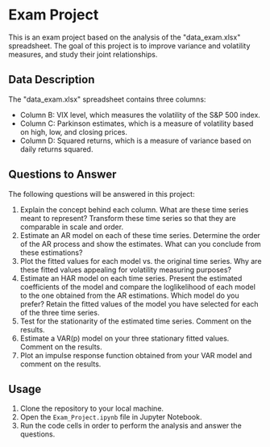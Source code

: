 # Exam Project 

This is an exam project based on the analysis of the "data_exam.xlsx" spreadsheet. The goal of this project is to improve variance and volatility measures, and study their joint relationships.

## Data Description
The "data_exam.xlsx" spreadsheet contains three columns:
- Column B: VIX level, which measures the volatility of the S&P 500 index.
- Column C: Parkinson estimates, which is a measure of volatility based on high, low, and closing prices.
- Column D: Squared returns, which is a measure of variance based on daily returns squared.

## Questions to Answer
The following questions will be answered in this project:
1. Explain the concept behind each column. What are these time series meant to represent? Transform these time series so that they are comparable in scale and order.
2. Estimate an AR model on each of these time series. Determine the order of the AR process and show the estimates. What can you conclude from these estimations?
3. Plot the fitted values for each model vs. the original time series. Why are these fitted values appealing for volatility measuring purposes?
4. Estimate an HAR model on each time series. Present the estimated coefficients of the model and compare the loglikelihood of each model to the one obtained from the AR estimations. Which model do you prefer? Retain the fitted values of the model you have selected for each of the three time series.
5. Test for the stationarity of the estimated time series. Comment on the results.
6. Estimate a VAR(p) model on your three stationary fitted values. Comment on the results.
7. Plot an impulse response function obtained from your VAR model and comment on the results.

## Usage
1. Clone the repository to your local machine.
2. Open the `Exam_Project.ipynb` file in Jupyter Notebook.
3. Run the code cells in order to perform the analysis and answer the questions.
